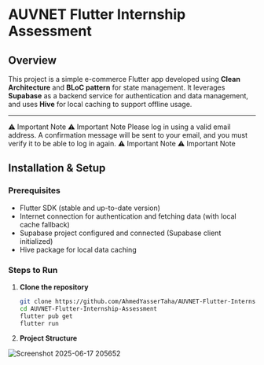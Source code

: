 # AUVNET Flutter Internship Assessment

## Overview

This project is a simple e-commerce Flutter app developed using **Clean Architecture** and **BLoC pattern** for state management. It leverages **Supabase** as a backend service for authentication and data management, and uses **Hive** for local caching to support offline usage.

---
⚠️ Important Note
⚠️ Important Note
Please log in using a valid email address. A confirmation message will be sent to your email, and you must verify it to be able to log in again.
⚠️ Important Note
⚠️ Important Note


## Installation & Setup

### Prerequisites

- Flutter SDK (stable and up-to-date version)
- Internet connection for authentication and fetching data (with local cache fallback)
- Supabase project configured and connected (Supabase client initialized)
- Hive package for local data caching

### Steps to Run

1. **Clone the repository**

   ```bash
   git clone https://github.com/AhmedYasserTaha/AUVNET-Flutter-Internship-Assessment
   cd AUVNET-Flutter-Internship-Assessment
   flutter pub get
   flutter run
2. **Project Structure**

![Screenshot 2025-06-17 205652](https://github.com/user-attachments/assets/a27bbe24-02b7-47c5-b73a-80ca1ca53d94)


